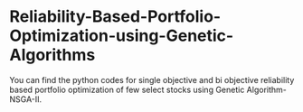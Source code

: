 # Reliability-Based-Portfolio-Optimization-using-Genetic-Algorithms
You can find the python codes for single objective and bi objective reliability based portfolio optimization of few select stocks using Genetic Algorithm-NSGA-II.
